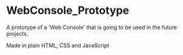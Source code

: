 # WebConsole_Prototype
A prototype of a 'Web Console' that is going to be used in the future projects.

Made in plain HTML, CSS and JavaScript
